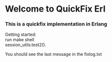 # Welcome to QuickFix Erl
### This is a quickfix implementation in Erlang

Getting started:  
  run make shell  
  session_utils:test2().  
  
You should see the last message in the fixlog.txt  